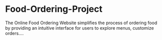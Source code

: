 # Food-Ordering-Project
The Online Food Ordering Website simplifies the process of ordering food by providing an intuitive interface for users to explore menus, customize orders....
